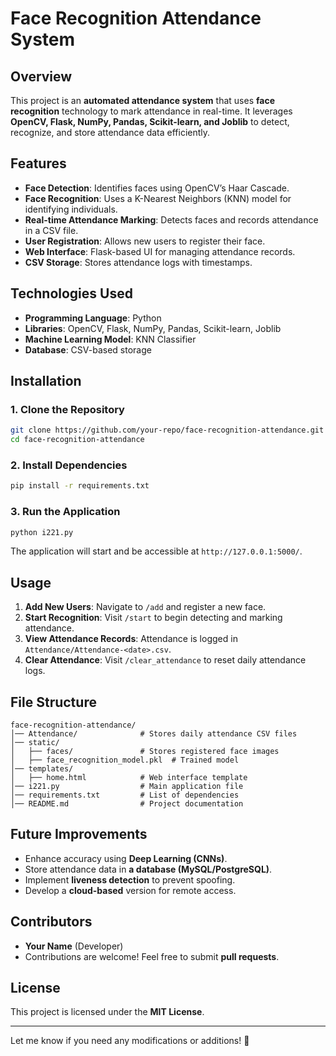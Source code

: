 # **Face Recognition Attendance System**

## **Overview**
This project is an **automated attendance system** that uses **face recognition** technology to mark attendance in real-time. It leverages **OpenCV, Flask, NumPy, Pandas, Scikit-learn, and Joblib** to detect, recognize, and store attendance data efficiently.

## **Features**
- **Face Detection**: Identifies faces using OpenCV’s Haar Cascade.
- **Face Recognition**: Uses a K-Nearest Neighbors (KNN) model for identifying individuals.
- **Real-time Attendance Marking**: Detects faces and records attendance in a CSV file.
- **User Registration**: Allows new users to register their face.
- **Web Interface**: Flask-based UI for managing attendance records.
- **CSV Storage**: Stores attendance logs with timestamps.

## **Technologies Used**
- **Programming Language**: Python
- **Libraries**: OpenCV, Flask, NumPy, Pandas, Scikit-learn, Joblib
- **Machine Learning Model**: KNN Classifier
- **Database**: CSV-based storage

## **Installation**
### **1. Clone the Repository**
```bash
git clone https://github.com/your-repo/face-recognition-attendance.git
cd face-recognition-attendance
```

### **2. Install Dependencies**
```bash
pip install -r requirements.txt
```

### **3. Run the Application**
```bash
python i221.py
```
The application will start and be accessible at `http://127.0.0.1:5000/`.

## **Usage**
1. **Add New Users**: Navigate to `/add` and register a new face.
2. **Start Recognition**: Visit `/start` to begin detecting and marking attendance.
3. **View Attendance Records**: Attendance is logged in `Attendance/Attendance-<date>.csv`.
4. **Clear Attendance**: Visit `/clear_attendance` to reset daily attendance logs.

## **File Structure**
```
face-recognition-attendance/
│── Attendance/              # Stores daily attendance CSV files
│── static/
│   ├── faces/               # Stores registered face images
│   ├── face_recognition_model.pkl  # Trained model
│── templates/
│   ├── home.html            # Web interface template
│── i221.py                  # Main application file
│── requirements.txt         # List of dependencies
│── README.md                # Project documentation
```

## **Future Improvements**
- Enhance accuracy using **Deep Learning (CNNs)**.
- Store attendance data in **a database (MySQL/PostgreSQL)**.
- Implement **liveness detection** to prevent spoofing.
- Develop a **cloud-based** version for remote access.

## **Contributors**
- **Your Name** (Developer)
- Contributions are welcome! Feel free to submit **pull requests**.

## **License**
This project is licensed under the **MIT License**.

---
Let me know if you need any modifications or additions! 🚀
